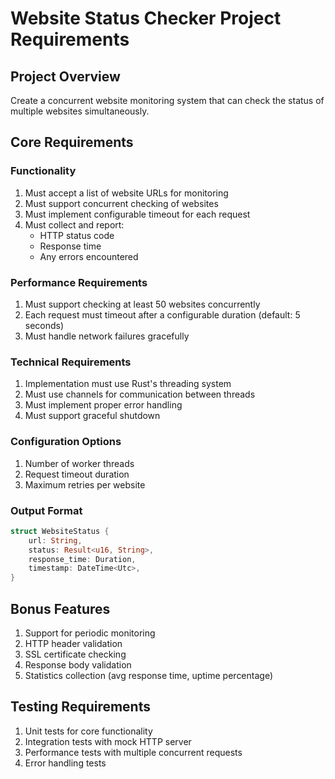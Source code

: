 # Website Status Checker Project Requirements

## Project Overview
Create a concurrent website monitoring system that can check the status of multiple websites simultaneously.

## Core Requirements

### Functionality
1. Must accept a list of website URLs for monitoring
2. Must support concurrent checking of websites
3. Must implement configurable timeout for each request
4. Must collect and report:
   - HTTP status code
   - Response time
   - Any errors encountered

### Performance Requirements
1. Must support checking at least 50 websites concurrently
2. Each request must timeout after a configurable duration (default: 5 seconds)
3. Must handle network failures gracefully

### Technical Requirements
1. Implementation must use Rust's threading system
2. Must use channels for communication between threads
3. Must implement proper error handling
4. Must support graceful shutdown

### Configuration Options
1. Number of worker threads
2. Request timeout duration
3. Maximum retries per website

### Output Format
```rust
struct WebsiteStatus {
    url: String,
    status: Result<u16, String>,
    response_time: Duration,
    timestamp: DateTime<Utc>,
}
```

## Bonus Features
1. Support for periodic monitoring
2. HTTP header validation
3. SSL certificate checking
4. Response body validation
5. Statistics collection (avg response time, uptime percentage)

## Testing Requirements
1. Unit tests for core functionality
2. Integration tests with mock HTTP server
3. Performance tests with multiple concurrent requests
4. Error handling tests
